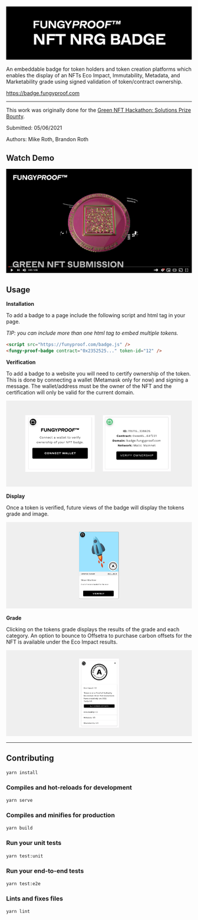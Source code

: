 
![FungyProof Badge](docs/banner.jpg)

An embeddable badge for token holders and token creation platforms which enables the display of an NFTs Eco Impact, Immutability, Metadata, and Marketability grade using signed validation of token/contract ownership.

https://badge.fungyproof.com

---

This work was originally done for the [Green NFT Hackathon: Solutions Prize Bounty](https://gitcoin.co/issue/GreenNFT/GreenNFTs/1/100025260).

Submitted: 05/06/2021

Authors: Mike Roth, Brandon Roth


## Watch Demo

[![IMAGE ALT TEXT HERE](docs/youtube.png)](https://www.youtube.com/watch?v=fFuX7nSdXeI)


## Usage

**Installation**

To add a badge to a page include the following script and html tag in your page. 

_TIP: you can include more than one html tag to embed multiple tokens._

```html
<script src="https://funyproof.com/badge.js" />
<fungy-proof-badge contract="0x2352525..." token-id="12" />
```

**Verification**

To add a badge to a website you will need to certify ownership of the token. This is done by connecting a wallet (Metamask only for now) and signing a message. The wallet/address must be the owner of the NFT and the certification will only be valid for the current domain.

![FungyProof Badge](docs/badge-verify.png)

**Display**

Once a token is verified, future views of the badge will display the tokens grade and image.

![FungyProof Badge](docs/badge.png)

**Grade**

Clicking on the tokens grade displays the results of the grade and each category. An option to bounce to Offsetra to purchase carbon offsets for the NFT is available under the Eco Impact results.

![FungyProof Badge](docs/badge-grade.png)


---

## Contributing

```
yarn install
```

### Compiles and hot-reloads for development
```
yarn serve
```

### Compiles and minifies for production
```
yarn build
```

### Run your unit tests
```
yarn test:unit
```

### Run your end-to-end tests
```
yarn test:e2e
```

### Lints and fixes files
```
yarn lint
```
